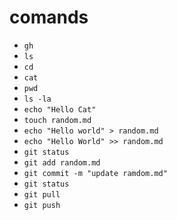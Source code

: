 # comands
- `gh`
- `ls`
- `cd`
- `cat`
- `pwd`
- `ls -la`
- `echo "Hello Cat"`
- `touch random.md`
-  `echo "Hello world" > random.md`
- `echo "Hello World" >> random.md`
- `git status`
- `git add random.md`
- `git commit -m "update ramdom.md"`
- `git status`
- `git pull`
- `git push`




